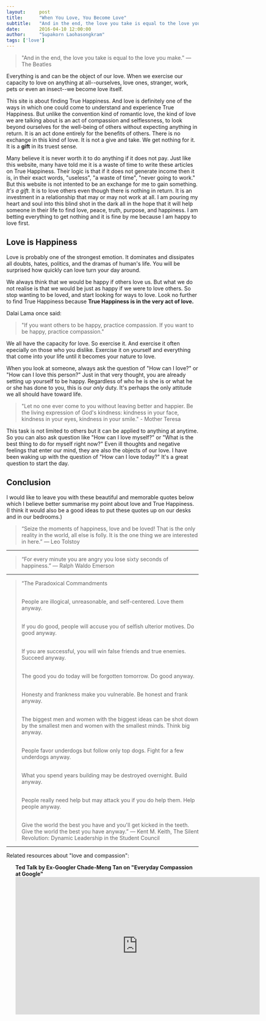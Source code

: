 ```yaml
---
layout:     post
title:      "When You Love, You Become Love"
subtitle:   "And in the end, the love you take is equal to the love you make."
date:       2016-04-10 12:00:00
author:     "Supakorn Laohasongkram"
tags: ['love']
---
```


<blockquote>"And in the end, the love you take is equal to the love you make." ― The Beatles</blockquote>

Everything is and can be the object of our love. When we exercise our capacity to love on anything at all--ourselves, love ones, stranger, work, pets or even an insect--we become love itself. 


This site is about finding True Happiness. And love is definitely one of the ways in which one could come to understand and experience True Happiness. But unlike the convention kind of romantic love, the kind of love we are talking about is an act of compassion and selflessness, to look beyond ourselves for the well-being of others without expecting anything in return. It is an act done entirely for the benefits of others. There is no exchange in this kind of love. It is not a give and take. We get nothing for it. It is a <strong>gift</strong> in its truest sense.

Many believe it is never worth it to do anything if it does not pay. Just like this website, many have told me it is a waste of time to write these articles on True Happiness. Their logic is that if it does not generate income then it is, in their exact words, "useless", "a waste of time", "never going to work." But this website is not intented to be an exchange for me to gain something. <em>It's a gift.</em> It is to love others even though there is nothing in return. It is an investment in a relationship that may or may not work at all. I am pouring my heart and soul into this blind shot in the dark all in the hope that it will help someone in their life to find love, peace, truth, purpose, and happiness. I am betting everything to get nothing and it is fine by me because I am happy to love first.

<h2>Love is Happiness</h2>

Love is probably one of the strongest emotion. It dominates and dissipates all doubts, hates, politics, and the dramas of human's life. You will be surprised how quickly can love turn your day around. 

We always think that we would be happy if others love us. But what we do not realise is that we would be just as happy if we were to love others. So stop wanting to be loved, and start looking for ways to love. Look no further to find True Happiness because <strong>True Happiness is in the very act of love.</strong> 

Dalai Lama once said:

<blockquote>"If you want others to be happy, practice compassion. If you want to be happy, practice compassion."</blockquote>

We all have the capacity for love. So exercise it. And exercise it often epecially on those who you dislike. Exercise it on yourself and everything that come into your life until it becomes your nature to love.

When you look at someone, always ask the question of "How can I love?" or "How can I love this person?" Just in that very thought, you are already setting up yourself to be happy. Regardless of who he is she is or what he or she has done to you, this is our <em>only</em> duty. It's perhaps the only attitude we all should have toward life. 

<blockquote>"Let no one ever come to you without leaving better and happier. Be the living expression of God's kindness: kindness in your face, kindness in your eyes, kindness in your smile." - Mother Teresa</blockquote>

This task is not limited to others but it can be applied to anything at anytime. So you can also ask question like "How can I love myself?" or "What is the best thing to do for myself right now?" Even ill thoughts and negative feelings that enter our mind, they are also the objects of our love. I have been waking up with the question of "How can I love today?" It's a great question to start the day.

<!-- We always want to be loved by others, but rarely do we want to love others. So let's change that.
 -->
<h2>Conclusion</h2>

I would like to leave you with these beautiful and memorable quotes below which I believe better summarise my point about love and True Happiness. (I think it would also be a good ideas to put these quotes up on our desks and in our bedrooms.)

<blockquote>“Seize the moments of happiness, love and be loved! That is the only reality in the world, all else is folly. It is the one thing we are interested in here.” 
― Leo Tolstoy</blockquote>

<hr class="short">

<blockquote>“For every minute you are angry you lose sixty seconds of happiness.” 
― Ralph Waldo Emerson</blockquote>

<hr class="short">

<blockquote>“The Paradoxical Commandments<br><br>

People are illogical, unreasonable, and self-centered.
Love them anyway.<br><br>

If you do good, people will accuse you of selfish ulterior motives.
Do good anyway.<br><br>

If you are successful, you will win false friends and true enemies.
Succeed anyway.<br><br>

The good you do today will be forgotten tomorrow.
Do good anyway.<br><br>

Honesty and frankness make you vulnerable.
Be honest and frank anyway.<br><br>

The biggest men and women with the biggest ideas can be shot down by the smallest men and women with the smallest minds.
Think big anyway.<br><br>

People favor underdogs but follow only top dogs.
Fight for a few underdogs anyway.<br><br>

What you spend years building may be destroyed overnight.
Build anyway.<br><br>

People really need help but may attack you if you do help them.
Help people anyway.<br><br>

Give the world the best you have and you'll get kicked in the teeth.
Give the world the best you have anyway.” 
― Kent M. Keith, The Silent Revolution: Dynamic Leadership in the Student Council</blockquote>

<hr class="short">

Related resources about "love and compassion":
<ul>
<strong>Ted Talk by Ex-Googler Chade-Meng Tan on "Everyday Compassion at Google"</strong>

<iframe src="https://embed-ssl.ted.com/talks/lang/en/chade_meng_tan_everyday_compassion_at_google.html" width="640" height="360" frameborder="0" scrolling="no" webkitAllowFullScreen mozallowfullscreen allowFullScreen></iframe>
</ul>

